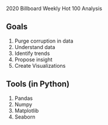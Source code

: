 2020 Billboard Weekly Hot 100 Analysis

## Goals
1. Purge corruption in data
2. Understand data
3. Identify trends
4. Propose insight
5. Create Visualizations

## Tools (in Python)
1. Pandas
2. Numpy
3. Matplotlib
4. Seaborn
